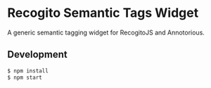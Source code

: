 # Recogito Semantic Tags Widget

A generic semantic tagging widget for RecogitoJS and Annotorious.

## Development

```sh
$ npm install
$ npm start
```
